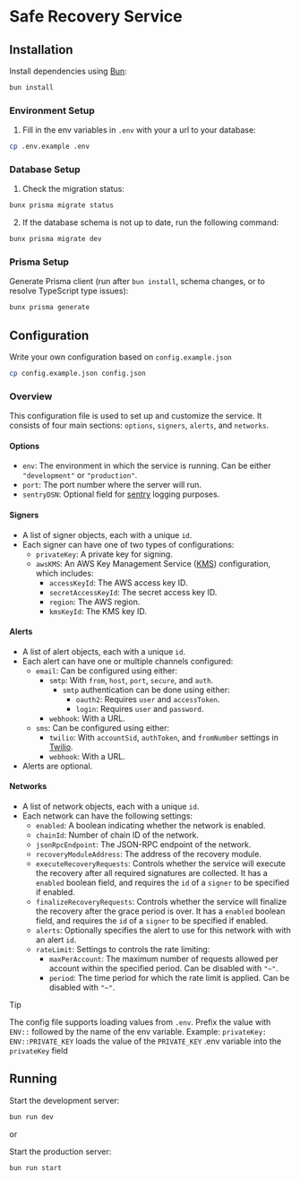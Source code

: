 # Safe Recovery Service

## Installation

Install dependencies using [Bun](https://bun.sh):

```bash
bun install
```

### Environment Setup

1. Fill in the env variables in `.env` with your a url to your database:
```bash
cp .env.example .env
```

### Database Setup

1. Check the migration status:
```bash
bunx prisma migrate status
```
2. If the database schema is not up to date, run the following command:
```bash
bunx prisma migrate dev
```

### Prisma Setup

Generate Prisma client (run after `bun install`, schema changes, or to resolve TypeScript type issues):
```bash
bunx prisma generate
```

## Configuration

Write your own configuration based on `config.example.json`
```bash
cp config.example.json config.json
```

### Overview

This configuration file is used to set up and customize the service. It consists of four main sections: `options`, `signers`, `alerts`, and `networks`.

#### Options

* `env`: The environment in which the service is running. Can be either `"development"` or `"production"`.
* `port`: The port number where the server will run.
* `sentryDSN`: Optional field for [sentry](sentry.io) logging purposes.

#### Signers

* A list of signer objects, each with a unique `id`.
* Each signer can have one of two types of configurations:
	+ `privateKey`: A private key for signing.
	+ `awsKMS`: An AWS Key Management Service ([KMS](https://aws.amazon.com/kms/)) configuration, which includes:
		- `accessKeyId`: The AWS access key ID.
		- `secretAccessKeyId`: The secret access key ID.
		- `region`: The AWS region.
		- `kmsKeyId`: The KMS key ID.

#### Alerts

* A list of alert objects, each with a unique `id`.
* Each alert can have one or multiple channels configured:
	+ `email`: Can be configured using either:
		- `smtp`: With `from`, `host`, `port`, `secure`, and `auth`.
            * `smtp` authentication can be done using either:
                + `oauth2`: Requires `user` and `accessToken`.
                + `login`: Requires `user` and `password`.
    	- `webhook`: With a URL.
	+ `sms`: Can be configured using either:
		- `twilio`: With `accountSid`, `authToken`, and `fromNumber` settings in [Twilio](https://www.twilio.com).
		- `webhook`: With a URL.
* Alerts are optional.

#### Networks

* A list of network objects, each with a unique `id`.
* Each network can have the following settings:
	+ `enabled`: A boolean indicating whether the network is enabled.
	+ `chainId`: Number of chain ID of the network.
	+ `jsonRpcEndpoint`: The JSON-RPC endpoint of the network.
	+ `recoveryModuleAddress`: The address of the recovery module.
	+ `executeRecoveryRequests`: Controls whether the service will execute the recovery after all required signatures are collected. It has a `enabled` boolean field, and requires the `id` of a `signer` to be specified if enabled.
	+ `finalizeRecoveryRequests`: Controls whether the service will finalize the recovery after the grace period is over. It has a `enabled` boolean field, and requires the `id` of a `signer` to be specified if enabled.
	+ `alerts`: Optionally specifies the alert to use for this network with with an alert `id`.
    + `rateLimit`: Settings to controls the rate limiting:
        * `maxPerAccount`: The maximum number of requests allowed per account within the specified period. Can be disabled with `"~"`.
        * `period`: The time period for which the rate limit is applied. Can be disabled with `"~"`.

> [!TIP]
The config file supports loading values from `.env`. Prefix the value with `ENV::` followed by the name of the env variable. Example: `privateKey: ENV::PRIVATE_KEY` loads the value of the `PRIVATE_KEY` .env variable into the `privateKey` field
> 

## Running

Start the development server:
```bash
bun run dev
```
or

Start the production server:
```bash
bun run start
```
